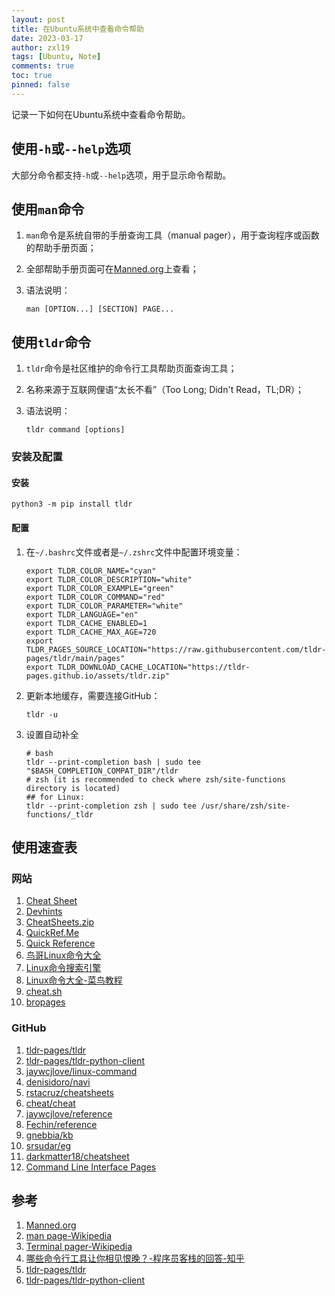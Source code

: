```yaml
---
layout: post
title: 在Ubuntu系统中查看命令帮助
date: 2023-03-17
author: zxl19
tags: [Ubuntu, Note]
comments: true
toc: true
pinned: false
---
```


记录一下如何在Ubuntu系统中查看命令帮助。

<!-- more -->

## 使用`-h`或`--help`选项

大部分命令都支持`-h`或`--help`选项，用于显示命令帮助。

## 使用`man`命令

1. `man`命令是系统自带的手册查询工具（manual pager），用于查询程序或函数的帮助手册页面；
2. 全部帮助手册页面可在[Manned.org](https://manned.org)上查看；
3. 语法说明：

    ```shell
    man [OPTION...] [SECTION] PAGE...
    ```

## 使用`tldr`命令

1. `tldr`命令是社区维护的命令行工具帮助页面查询工具；
2. 名称来源于互联网俚语“太长不看”（Too Long; Didn't Read，TL;DR）；
3. 语法说明：

    ```shell
    tldr command [options]
    ```

### 安装及配置

#### 安装

```shell
python3 -m pip install tldr
```

#### 配置

1. 在`~/.bashrc`文件或者是`~/.zshrc`文件中配置环境变量：

    ```shell
    export TLDR_COLOR_NAME="cyan"
    export TLDR_COLOR_DESCRIPTION="white"
    export TLDR_COLOR_EXAMPLE="green"
    export TLDR_COLOR_COMMAND="red"
    export TLDR_COLOR_PARAMETER="white"
    export TLDR_LANGUAGE="en"
    export TLDR_CACHE_ENABLED=1
    export TLDR_CACHE_MAX_AGE=720
    export TLDR_PAGES_SOURCE_LOCATION="https://raw.githubusercontent.com/tldr-pages/tldr/main/pages"
    export TLDR_DOWNLOAD_CACHE_LOCATION="https://tldr-pages.github.io/assets/tldr.zip"
    ```

2. 更新本地缓存，需要连接GitHub：

    ```shell
    tldr -u
    ```

3. 设置自动补全

    ```shell
    # bash
    tldr --print-completion bash | sudo tee "$BASH_COMPLETION_COMPAT_DIR"/tldr
    # zsh (it is recommended to check where zsh/site-functions directory is located)
    ## for Linux:
    tldr --print-completion zsh | sudo tee /usr/share/zsh/site-functions/_tldr
    ```

## 使用速查表

### 网站

1. [Cheat Sheet](https://cheat-sheets.org)
2. [Devhints](https://devhints.io)
3. [CheatSheets.zip](https://cheatsheets.zip)
4. [QuickRef.Me](https://quickref.me)
5. [Quick Reference](https://wangchujiang.com/reference/)
6. [鸟哥Linux命令大全](https://man.niaoge.com)
7. [Linux命令搜索引擎](https://wangchujiang.com/linux-command/)
8. [Linux命令大全-菜鸟教程](https://www.runoob.com/linux/linux-command-manual.html)
9. [cheat.sh](https://cheat.sh)
10. [bropages](http://bropages.org)

### GitHub

1. [tldr-pages/tldr](https://github.com/tldr-pages/tldr)
2. [tldr-pages/tldr-python-client](https://github.com/tldr-pages/tldr-python-client)
3. [jaywcjlove/linux-command](https://github.com/jaywcjlove/linux-command)
4. [denisidoro/navi](https://github.com/denisidoro/navi)
5. [rstacruz/cheatsheets](https://github.com/rstacruz/cheatsheets)
6. [cheat/cheat](https://github.com/cheat/cheat)
7. [jaywcjlove/reference](https://github.com/jaywcjlove/reference)
8. [Fechin/reference](https://github.com/Fechin/reference)
9. [gnebbia/kb](https://github.com/gnebbia/kb)
10. [srsudar/eg](https://github.com/srsudar/eg)
11. [darkmatter18/cheatsheet](https://github.com/darkmatter18/cheatsheet)
12. [Command Line Interface Pages](https://github.com/command-line-interface-pages)

## 参考

1. [Manned.org](https://manned.org)
2. [man page-Wikipedia](https://en.wikipedia.org/wiki/Man_page)
3. [Terminal pager-Wikipedia](https://en.wikipedia.org/wiki/Terminal_pager)
4. [哪些命令行工具让你相见恨晚？-程序员客栈的回答-知乎](https://www.zhihu.com/question/41115077/answer/602854935)
5. [tldr-pages/tldr](https://github.com/tldr-pages/tldr)
6. [tldr-pages/tldr-python-client](https://github.com/tldr-pages/tldr-python-client)

